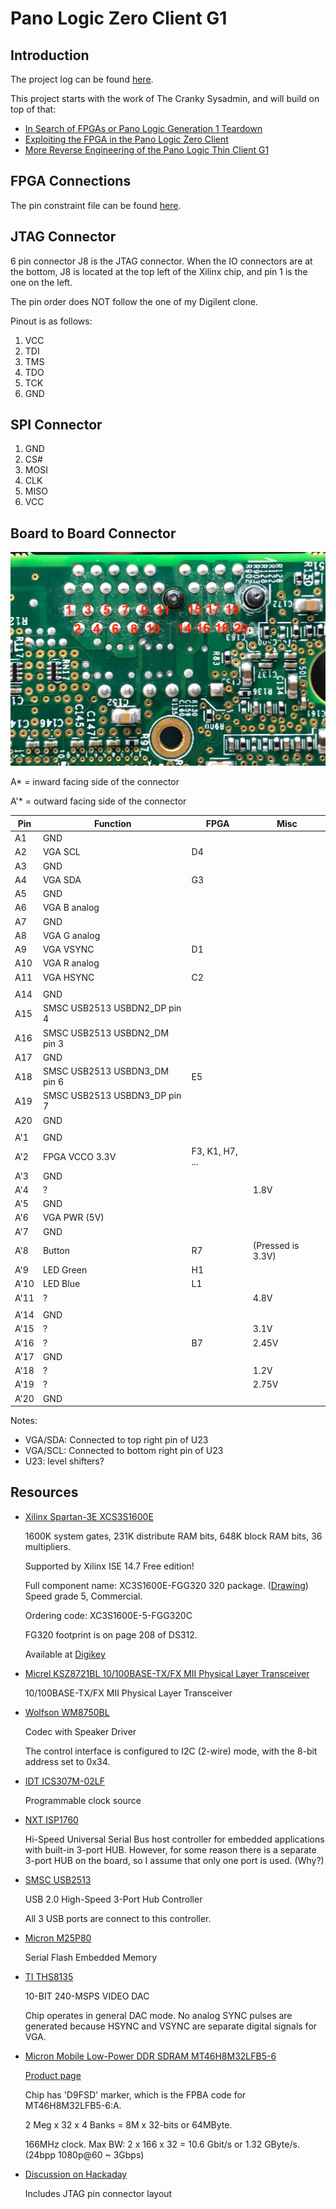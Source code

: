 # Pano Logic Zero Client G1

## Introduction

The project log can be found [here](https://hackaday.io/project/136227-panologic-zero-client-g1).

This project starts with the work of The Cranky Sysadmin, and will build on top of that:
 
 * [In Search of FPGAs or Pano Logic Generation 1 Teardown](http://blog.2gn.com/electronics/in-search-of-fpgas-or-pano-logic-generation-1-teardown/)
 * [Exploiting the FPGA in the Pano Logic Zero Client](http://blog.2gn.com/electronics/exploiting-the-fpga-in-the-pano-logic-zero-client/)
 * [More Reverse Engineering of the Pano Logic Thin Client G1](http://blog.2gn.com/electronics/more-reverse-engineering-of-the-panologic-thin-client-g1-2/)

## FPGA Connections

The pin constraint file can be found [here](shared/top.ucf).

## JTAG Connector

6 pin connector J8 is the JTAG connector. When the IO connectors are at the bottom, J8 is located
at the top left of the Xilinx chip, and pin 1 is the one on the left.

The pin order does NOT follow the one of my Digilent clone.

Pinout is as follows:

1. VCC
2. TDI
3. TMS
4. TDO
5. TCK
6. GND

## SPI Connector

1. GND
2. CS#
3. MOSI
4. CLK
5. MISO
6. VCC

## Board to Board Connector

![Board 2 Board Connector Footprint](doc/board2board_conn_footprint.jpg)

A\* = inward facing side of the connector

A'\* = outward facing side of the connector

| Pin   | Function          | FPGA | Misc |
|-------|-------------------|------|------|
| A1    | GND               |      |
| A2    | VGA SCL           | D4   | 
| A3    | GND               |      |
| A4    | VGA SDA           | G3   | 
| A5    | GND               |      |
| A6    | VGA B analog      |      |
| A7    | GND               |      |
| A8    | VGA G analog      |      |
| A9    | VGA VSYNC         | D1   |
| A10   | VGA R analog      |      |
| A11   | VGA HSYNC         | C2   |
|       |                   |      |
| A14   | GND               |      |
| A15   | SMSC USB2513 USBDN2\_DP pin 4   | |
| A16   | SMSC USB2513 USBDN2\_DM pin 3   | |
| A17   | GND               |      |
| A18   | SMSC USB2513 USBDN3\_DM pin 6   | E5   |
| A19   | SMSC USB2513 USBDN3\_DP pin 7   | |
| A20   | GND               |      |
|       |                   |      |
| A'1   | GND               |      |
| A'2   | FPGA VCCO 3.3V    | F3, K1, H7, ... |
| A'3   | GND               |      |
| A'4   | ?                 |      | 1.8V | 
| A'5   | GND               |      |
| A'6   | VGA PWR (5V)      |      |
| A'7   | GND               |      |
| A'8   | Button            | R7   | (Pressed is 3.3V) | 
| A'9   | LED Green         | H1   |
| A'10  | LED Blue          | L1   |
| A'11  | ?                 |      | 4.8V
|       |                   |      |
| A'14  | GND               |      |
| A'15  | ?                 |      | 3.1V
| A'16  | ?                 | B7   | 2.45V
| A'17  | GND               |      |
| A'18  | ?                 |      | 1.2V
| A'19  | ?                 |      | 2.75V
| A'20  | GND               |      |

Notes:
* VGA/SDA: Connected to top right pin of U23
* VGA/SCL: Connected to bottom right pin of U23
* U23: level shifters?

## Resources

* [Xilinx Spartan-3E XCS3S1600E](http://www.xilinx.com/support/documentation/data_sheets/ds312.pdf)

    1600K system gates, 231K distribute RAM bits, 648K block RAM bits, 36 multipliers.

    Supported by Xilinx ISE 14.7 Free edition!

    Full component name: XC3S1600E-FGG320 320 package. ([Drawing](https://www.xilinx.com/support/documentation/package_specs/fg320.pdf))
    Speed grade 5, Commercial.

    Ordering code: XC3S1600E-5-FGG320C 

    FG320 footprint is on page 208 of DS312.

    Available at [Digikey](https://www.digikey.com/product-detail/en/xilinx-inc/XC3S1600E-4FGG320C/122-1481-ND/1091709)

* [Micrel KSZ8721BL 10/100BASE-TX/FX MII Physical Layer Transceiver](https://www.mouser.com/ProductDetail/Microchip-Technology-Micrel/KSZ8721BL?qs=kh6iOki%2FeLEk0sRQ0%2FKccQ%3D%3D)

    10/100BASE-TX/FX MII Physical Layer Transceiver

* [Wolfson WM8750BL](https://www.cirrus.com/products/wm8750/)

    Codec with Speaker Driver 

    The control interface is configured to I2C (2-wire) mode, with the 8-bit address set to 0x34.

* [IDT ICS307M-02LF](https://media.digikey.com/pdf/Data%20Sheets/IDT/ICS307-01,02_RevH.pdf)

    Programmable clock source

* [NXT ISP1760](http://www.mouser.com/ds/2/302/ISP1760_3-197088.pdf)

    Hi-Speed Universal Serial Bus host controller for embedded applications with built-in 3-port HUB. However, for some reason
    there is a separate 3-port HUB on the board, so I assume that only one port is used. (Why?)

* [SMSC USB2513](http://www.mouser.com/catalog/specsheets/2513.pdf)

    USB 2.0 High-Speed 3-Port Hub Controller

    All 3 USB ports are connect to this controller.

* [Micron M25P80](http://www.micron.com/~/media/Documents/Products/Data%20Sheet/NOR%20Flash/Serial%20NOR/M25P/M25P80.pdf)
 
    Serial Flash Embedded Memory

* [TI THS8135](http://www.ti.com/lit/ds/symlink/ths8135.pdf)

    10-BIT 240-MSPS VIDEO DAC

    Chip operates in general DAC mode. No analog SYNC pulses are generated because HSYNC and VSYNC are separate digital signals for VGA.

* [Micron Mobile Low-Power DDR SDRAM MT46H8M32LFB5-6](https://www.micron.com/~/media/documents/products/data-sheet/dram/mobile-dram/low-power-dram/lpddr/30-series/t36n_256mb_mobile_lpddr_sdram.pdf)

    [Product page](https://www.micron.com/parts/dram/mobile-ddr-sdram/mt46h8m32lfb5-6)

    Chip has 'D9FSD' marker, which is the FPBA code for MT46H8M32LFB5-6:A.

    2 Meg x 32 x 4 Banks = 8M x 32-bits or 64MByte.

    166MHz clock. Max BW: 2 x 166 x 32 = 10.6 Gbit/s or 1.32 GByte/s. (24bpp 1080p@60 ~ 3Gbps)

* [Discussion on Hackaday](https://hackaday.com/2013/01/11/ask-hackaday-we-might-have-some-fpgas-to-hack/)

    Includes JTAG pin connector layout 

